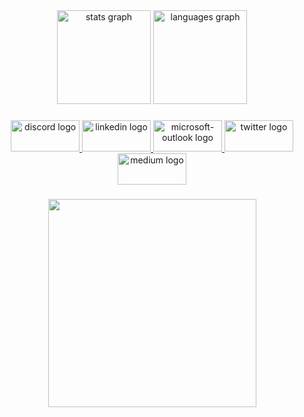 
<div align="center">
  <img src="https://github-readme-stats.vercel.app/api?username=hishammohamed101&hide_title=false&hide_rank=false&show_icons=true&include_all_commits=true&count_private=true&disable_animations=false&theme=dracula&locale=en&hide_border=false" height="150" alt="stats graph"  />
  <img src="https://github-readme-stats.vercel.app/api/top-langs?username=hishammohamed101&locale=en&hide_title=false&layout=compact&card_width=320&langs_count=5&theme=dracula&hide_border=false" height="150" alt="languages graph"  />
</div>

###

<div align="center">
  <a href="https://discord.gg/5sqhpSFc" target="_blank">
    <img src="https://raw.githubusercontent.com/maurodesouza/profile-readme-generator/master/src/assets/icons/social/discord/default.svg" width="110" height="50" alt="discord logo"  />
  </a>
  <a href="https://www.linkedin.com/in/hisham-mohamed-2b91371a2/" target="_blank">
    <img src="https://raw.githubusercontent.com/maurodesouza/profile-readme-generator/master/src/assets/icons/social/linkedin/default.svg" width="110" height="50" alt="linkedin logo"  />
  </a>
  <a href="hishammohamed0x@outlook.com" target="_blank">
    <img src="https://raw.githubusercontent.com/maurodesouza/profile-readme-generator/master/src/assets/icons/social/microsoft-outlook/default.svg" width="110" height="50" alt="microsoft-outlook logo"  />
  </a>
  <a href="https://x.com/0xSerpent1" target="_blank">
    <img src="https://raw.githubusercontent.com/maurodesouza/profile-readme-generator/master/src/assets/icons/social/twitter/default.svg" width="110" height="50" alt="twitter logo"  />
  </a>
  <a href="https://medium.com/@hm430001" target="_blank">
    <img src="https://raw.githubusercontent.com/maurodesouza/profile-readme-generator/master/src/assets/icons/social/medium/default.svg" width="110" height="50" alt="medium logo"  />
  </a>
</div>

###

<div align="center">
  <img height="333" src="https://i.giphy.com/media/v1.Y2lkPTc5MGI3NjExMnd0Z3Q3ZTgzaWpieXR1ZzYzdGY2cTNlb3F1aDhvdnpkb2hweGswcyZlcD12MV9pbnRlcm5hbF9naWZfYnlfaWQmY3Q9Zw/JTV3ciE3YTDycJXhmq/giphy.gif"  />
</div>

###
